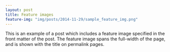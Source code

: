 ```yaml
---
layout: post
title: Feature images
feature-img: "img/posts/2014-11-29/sample_feature_img.png"
---
```

This is an example of a post which includes a feature image specified in the front matter of the post. The feature image spans the full-width of the page, and is shown with the title on permalink pages.

